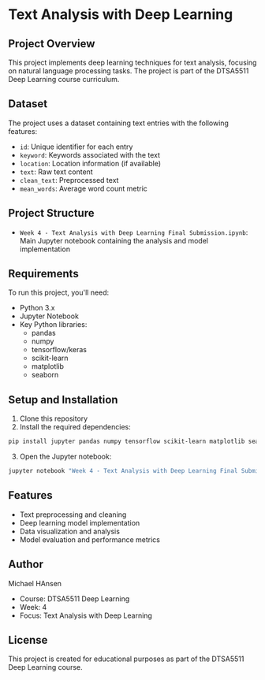 # Text Analysis with Deep Learning

## Project Overview
This project implements deep learning techniques for text analysis, focusing on natural language processing tasks. The project is part of the DTSA5511 Deep Learning course curriculum.

## Dataset
The project uses a dataset containing text entries with the following features:
- `id`: Unique identifier for each entry
- `keyword`: Keywords associated with the text
- `location`: Location information (if available)
- `text`: Raw text content
- `clean_text`: Preprocessed text
- `mean_words`: Average word count metric

## Project Structure
- `Week 4 - Text Analysis with Deep Learning Final Submission.ipynb`: Main Jupyter notebook containing the analysis and model implementation

## Requirements
To run this project, you'll need:
- Python 3.x
- Jupyter Notebook
- Key Python libraries:
  - pandas
  - numpy
  - tensorflow/keras
  - scikit-learn
  - matplotlib
  - seaborn

## Setup and Installation
1. Clone this repository
2. Install the required dependencies:
```bash
pip install jupyter pandas numpy tensorflow scikit-learn matplotlib seaborn
```
3. Open the Jupyter notebook:
```bash
jupyter notebook "Week 4 - Text Analysis with Deep Learning Final Submission.ipynb"
```

## Features
- Text preprocessing and cleaning
- Deep learning model implementation
- Data visualization and analysis
- Model evaluation and performance metrics

## Author
Michael HAnsen
- Course: DTSA5511 Deep Learning
- Week: 4
- Focus: Text Analysis with Deep Learning

## License
This project is created for educational purposes as part of the DTSA5511 Deep Learning course. 
